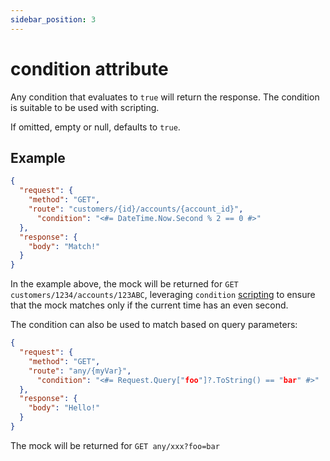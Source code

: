 ```yaml
---
sidebar_position: 3
---
```

# condition attribute

Any condition that evaluates to ```true``` will return the response. The condition is suitable to be used with scripting.

If omitted, empty or null, defaults to ```true```.

## Example
```json
{
  "request": {
    "method": "GET",
    "route": "customers/{id}/accounts/{account_id}",
	  "condition": "<#= DateTime.Now.Second % 2 == 0 #>"
  },
  "response": {
    "body": "Match!"
  }
}
```

In the example above, the mock will be returned for `GET customers/1234/accounts/123ABC`, leveraging `condition` [scripting](/docs/scripting) to ensure that the mock matches only if the current time has an even second.

The condition can also be used to match based on query parameters:

```json
{
  "request": {
    "method": "GET",
    "route": "any/{myVar}",
	  "condition": "<#= Request.Query["foo"]?.ToString() == "bar" #>"
  },
  "response": {
    "body": "Hello!"
  }
}
```

The mock will be returned for `GET any/xxx?foo=bar`